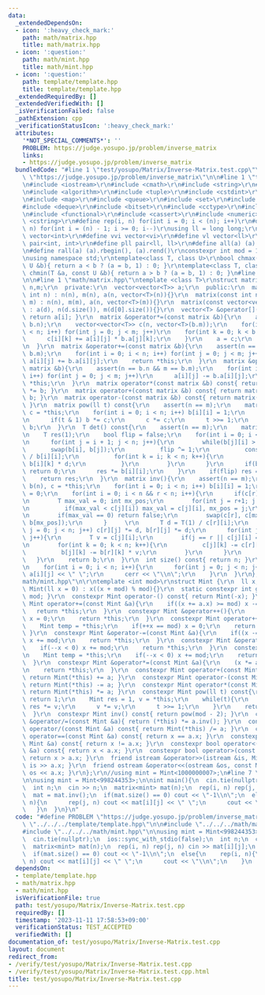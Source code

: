 ```yaml
---
data:
  _extendedDependsOn:
  - icon: ':heavy_check_mark:'
    path: math/matrix.hpp
    title: math/matrix.hpp
  - icon: ':question:'
    path: math/mint.hpp
    title: math/mint.hpp
  - icon: ':question:'
    path: template/template.hpp
    title: template/template.hpp
  _extendedRequiredBy: []
  _extendedVerifiedWith: []
  _isVerificationFailed: false
  _pathExtension: cpp
  _verificationStatusIcon: ':heavy_check_mark:'
  attributes:
    '*NOT_SPECIAL_COMMENTS*': ''
    PROBLEM: https://judge.yosupo.jp/problem/inverse_matrix
    links:
    - https://judge.yosupo.jp/problem/inverse_matrix
  bundledCode: "#line 1 \"test/yosupo/Matrix/Inverse-Matrix.test.cpp\"\n#define PROBLEM\
    \ \"https://judge.yosupo.jp/problem/inverse_matrix\"\n\n#line 1 \"template/template.hpp\"\
    \n#include <iostream>\r\n#include <cmath>\r\n#include <string>\r\n#include <vector>\r\
    \n#include <algorithm>\r\n#include <tuple>\r\n#include <cstdint>\r\n#include <cstdio>\r\
    \n#include <map>\r\n#include <queue>\r\n#include <set>\r\n#include <stack>\r\n\
    #include <deque>\r\n#include <bitset>\r\n#include <cctype>\r\n#include <climits>\r\
    \n#include <functional>\r\n#include <cassert>\r\n#include <numeric>\r\n#include\
    \ <cstring>\r\n#define rep(i, n) for(int i = 0; i < (n); i++)\r\n#define per(i,\
    \ n) for(int i = (n) - 1; i >= 0; i--)\r\nusing ll = long long;\r\n#define vi\
    \ vector<int>\r\n#define vvi vector<vi>\r\n#define vl vector<ll>\r\n#define pii\
    \ pair<int, int>\r\n#define pll pair<ll, ll>\r\n#define all(a) (a).begin(), (a).end()\r\
    \n#define rall(a) (a).rbegin(), (a).rend()\r\nconstexpr int mod = 1000000007;\r\
    \nusing namespace std;\r\ntemplate<class T, class U>\r\nbool chmax(T &a, const\
    \ U &b){ return a < b ? (a = b, 1) : 0; }\r\ntemplate<class T, class U>\r\nbool\
    \ chmin(T &a, const U &b){ return a > b ? (a = b, 1) : 0; }\n#line 4 \"test/yosupo/Matrix/Inverse-Matrix.test.cpp\"\
    \n\n#line 1 \"math/matrix.hpp\"\ntemplate <class T>\r\nstruct matrix {\r\n  int\
    \ n,m;\r\n  private:\r\n  vector<vector<T>> a;\r\n  public:\r\n  matrix(const\
    \ int n) : n(n), m(n), a(n, vector<T>(n)){}\r\n  matrix(const int n, const int\
    \ m) : n(n), m(m), a(n, vector<T>(m)){}\r\n  matrix(const vector<vector<T>> &d)\
    \ : a(d), n(d.size()), m(d[0].size()){}\r\n  vector<T> &operator[](const int i){\
    \ return a[i]; }\r\n  matrix &operator*=(const matrix &b){\r\n    assert(m ==\
    \ b.n);\r\n    vector<vector<T>> c(n, vector<T>(b.m));\r\n    for(int i = 0; i\
    \ < n; i++) for(int j = 0; j < m; j++)\r\n    for(int k = 0; k < b.m; k++){\r\n\
    \      c[i][k] += a[i][j] * b.a[j][k];\r\n    }\r\n    a = c;\r\n    return *this;\r\
    \n  }\r\n  matrix &operator+=(const matrix &b){\r\n    assert(n == b.n && m ==\
    \ b.m);\r\n    for(int i = 0; i < n; i++) for(int j = 0; j < m; j++)\r\n     \
    \ a[i][j] += b.a[i][j];\r\n    return *this;\r\n  }\r\n  matrix &operator-=(const\
    \ matrix &b){\r\n    assert(n == b.n && m == b.m);\r\n    for(int i = 0; i < n;\
    \ i++) for(int j = 0; j < m; j++)\r\n      a[i][j] -= b.a[i][j];\r\n    return\
    \ *this;\r\n  }\r\n  matrix operator*(const matrix &b) const{ return matrix(*this)\
    \ *= b; }\r\n  matrix operator+(const matrix &b) const{ return matrix(*this) +=\
    \ b; }\r\n  matrix operator-(const matrix &b) const{ return matrix(*this) -= b;\
    \ }\r\n  matrix pow(ll t) const{\r\n    assert(n == m);\r\n    matrix<T> b(n),\
    \ c = *this;\r\n    for(int i = 0; i < n; i++) b[i][i] = 1;\r\n    while(t > 0){\r\
    \n      if(t & 1) b *= c;\r\n      c *= c;\r\n      t >>= 1;\r\n    }\r\n    return\
    \ b;\r\n  }\r\n  T det() const{\r\n    assert(n == m);\r\n    matrix b = *this;\r\
    \n    T res(1);\r\n    bool flip = false;\r\n    for(int i = 0; i < n; i++){\r\
    \n      for(int j = i + 1; j < n; j++){\r\n        while(b[j][i] > 0){\r\n   \
    \       swap(b[i], b[j]);\r\n          flip ^= 1;\r\n          const T d = b[j][i]\
    \ / b[i][i];\r\n          for(int k = i; k < n; k++){\r\n            b[j][k] -=\
    \ b[i][k] * d;\r\n          }\r\n        }\r\n      }\r\n      if(b[i][i] == 0)\
    \ return 0;\r\n      res *= b[i][i];\r\n    }\r\n    if(flip) res = -res;\r\n\
    \    return res;\r\n  }\r\n  matrix inv(){\r\n    assert(n == m);\r\n    matrix\
    \ b(n), c = *this;\r\n    for(int i = 0; i < n; i++) b[i][i] = 1;\r\n    int r\
    \ = 0;\r\n    for(int i = 0; i < n && r < n; i++){\r\n      if(c[r][i] == 0){\r\
    \n        T max_val = 0; int mx_pos;\r\n        for(int j = r+1; j < n; j++){\r\
    \n          if(max_val < c[j][i]) max_val = c[j][i], mx_pos = j;\r\n        }\r\
    \n        if(max_val == 0) return false;\r\n        swap(c[r], c[mx_pos]); swap(b[r],\
    \ b[mx_pos]);\r\n      }     \r\n      T d = T(1) / c[r][i];\r\n      for(int\
    \ j = 0; j < n; j++) c[r][j] *= d, b[r][j] *= d;\r\n      for(int j = 0; j < n;\
    \ j++){\r\n        T v = c[j][i];\r\n        if(j == r || c[j][i] == 0) continue;\r\
    \n        for(int k = 0; k < n; k++){\r\n          c[j][k] -= c[r][k] * v;\r\n\
    \          b[j][k] -= b[r][k] * v;\r\n        }\r\n      }\r\n      r++;\r\n \
    \   }\r\n    return b;\r\n  }\r\n  int size() const{ return n; }\r\n  void debug(){\r\
    \n    for(int i = 0; i < n; i++){\r\n      for(int j = 0; j < n; j++) cerr <<\
    \ a[i][j] << \" \";\r\n      cerr << \"\\n\";\r\n    }\r\n  }\r\n};\n#line 2 \"\
    math/mint.hpp\"\n\r\ntemplate <int mod>\r\nstruct Mint {\r\n  ll x;\r\n  constexpr\
    \ Mint(ll x = 0) : x((x + mod) % mod){}\r\n  static constexpr int get_mod(){ return\
    \ mod; }\r\n  constexpr Mint operator-() const{ return Mint(-x); }\r\n  constexpr\
    \ Mint operator+=(const Mint &a){\r\n    if((x += a.x) >= mod) x -= mod;\r\n \
    \   return *this;\r\n  }\r\n  constexpr Mint &operator++(){\r\n    if(++x == mod)\
    \ x = 0;\r\n    return *this;\r\n  }\r\n  constexpr Mint operator++(int){\r\n\
    \    Mint temp = *this;\r\n    if(++x == mod) x = 0;\r\n    return temp;\r\n \
    \ }\r\n  constexpr Mint &operator-=(const Mint &a){\r\n    if((x -= a.x) < 0)\
    \ x += mod;\r\n    return *this;\r\n  }\r\n  constexpr Mint &operator--(){\r\n\
    \    if(--x < 0) x += mod;\r\n    return *this;\r\n  }\r\n  constexpr Mint operator--(int){\r\
    \n    Mint temp = *this;\r\n    if(--x < 0) x += mod;\r\n    return temp;\r\n\
    \  }\r\n  constexpr Mint &operator*=(const Mint &a){\r\n    (x *= a.x) %= mod;\r\
    \n    return *this;\r\n  }\r\n  constexpr Mint operator+(const Mint &a) const{\
    \ return Mint(*this) += a; }\r\n  constexpr Mint operator-(const Mint &a) const{\
    \ return Mint(*this) -= a; }\r\n  constexpr Mint operator*(const Mint &a) const{\
    \ return Mint(*this) *= a; }\r\n  constexpr Mint pow(ll t) const{\r\n    if(!t)\
    \ return 1;\r\n    Mint res = 1, v = *this;\r\n    while(t){\r\n      if(t & 1)\
    \ res *= v;\r\n      v *= v;\r\n      t >>= 1;\r\n    }\r\n    return res;\r\n\
    \  }\r\n  constexpr Mint inv() const{ return pow(mod - 2); }\r\n  constexpr Mint\
    \ &operator/=(const Mint &a){ return (*this) *= a.inv(); }\r\n  constexpr Mint\
    \ operator/(const Mint &a) const{ return Mint(*this) /= a; }\r\n  constexpr bool\
    \ operator==(const Mint &a) const{ return x == a.x; }\r\n  constexpr bool operator!=(const\
    \ Mint &a) const{ return x != a.x; }\r\n  constexpr bool operator<(const Mint\
    \ &a) const{ return x < a.x; }\r\n  constexpr bool operator>(const Mint &a) const{\
    \ return x > a.x; }\r\n  friend istream &operator>>(istream &is, Mint &a){ return\
    \ is >> a.x; }\r\n  friend ostream &operator<<(ostream &os, const Mint &a){ return\
    \ os << a.x; }\r\n};\r\n//using mint = Mint<1000000007>;\n#line 7 \"test/yosupo/Matrix/Inverse-Matrix.test.cpp\"\
    \n\nusing mint = Mint<998244353>;\n\nint main(){\n  cin.tie(nullptr);\n  ios::sync_with_stdio(false);\n\
    \  int n;\n  cin >> n;\n  matrix<mint> mat(n);\n  rep(i, n) rep(j, n) cin >> mat[i][j];\n\
    \  mat = mat.inv();\n  if(mat.size() == 0) cout << \"-1\\n\";\n  else{\n    rep(i,\
    \ n){\n      rep(j, n) cout << mat[i][j] << \" \";\n      cout << \"\\n\";\n \
    \   }\n  }\n}\n"
  code: "#define PROBLEM \"https://judge.yosupo.jp/problem/inverse_matrix\"\n\n#include\
    \ \"../../../template/template.hpp\"\n\n#include \"../../../math/matrix.hpp\"\n\
    #include \"../../../math/mint.hpp\"\n\nusing mint = Mint<998244353>;\n\nint main(){\n\
    \  cin.tie(nullptr);\n  ios::sync_with_stdio(false);\n  int n;\n  cin >> n;\n\
    \  matrix<mint> mat(n);\n  rep(i, n) rep(j, n) cin >> mat[i][j];\n  mat = mat.inv();\n\
    \  if(mat.size() == 0) cout << \"-1\\n\";\n  else{\n    rep(i, n){\n      rep(j,\
    \ n) cout << mat[i][j] << \" \";\n      cout << \"\\n\";\n    }\n  }\n}"
  dependsOn:
  - template/template.hpp
  - math/matrix.hpp
  - math/mint.hpp
  isVerificationFile: true
  path: test/yosupo/Matrix/Inverse-Matrix.test.cpp
  requiredBy: []
  timestamp: '2023-11-11 17:58:53+09:00'
  verificationStatus: TEST_ACCEPTED
  verifiedWith: []
documentation_of: test/yosupo/Matrix/Inverse-Matrix.test.cpp
layout: document
redirect_from:
- /verify/test/yosupo/Matrix/Inverse-Matrix.test.cpp
- /verify/test/yosupo/Matrix/Inverse-Matrix.test.cpp.html
title: test/yosupo/Matrix/Inverse-Matrix.test.cpp
---
```

